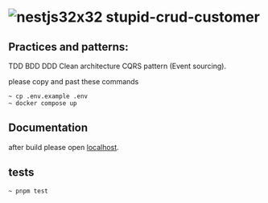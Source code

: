 # ![nestjs32x32](https://github.com/imanhpr/nest-assignment/assets/56130647/facef099-7c17-4d9c-ae36-84265b05e31a) stupid-crud-customer

## Practices and patterns:
TDD
BDD
DDD
Clean architecture
CQRS pattern (Event sourcing).

please copy and past these commands

```
~ cp .env.example .env
~ docker compose up
```

## Documentation

after build please open [localhost](http://localhost:3000/api).

## tests

```
~ pnpm test
```
